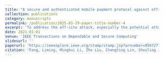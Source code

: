 ```yaml
---
title: "A secure and authenticated mobile payment protocol against off-site attack strategy"
collection: publications
category: manuscripts
permalink: /publication/2025-03-19-paper-title-number-4
excerpt: 'To address the off-site attack, especially the potential attackers who may be malicious merchants, we also propose SALP, a secure and authenticated payment protocol, using time and position as necessary conditions for the payment confirmation. Furthermore, we leverage identity-based signature (IBS) to prevent altering the information and reduce the overhead of the third-party authentication. We conduct case studies to demonstrate that the SALP can effectively prevent the off-site payment attack without a trusted hardware environment. In particular, we finally argue that SALP does not bring additional system overhead without degrading the convenience of mobile payment.'
date: 2021-01-01
venue: 'IEEE Transactions on Dependable and Secure Computing'
slidesurl: ''
paperurl: 'https://ieeexplore.ieee.org/stamp/stamp.jsp?arnumber=9507277&casa_token=PRvWsNXbV54AAAAA:ZifrIcjZwo-NjbV3fTjLMGJakE7nRhyqPgfO0J0X0TuJBfa-1139a8JmKrNjdEIKAEzQVQwC&tag=1'
citation: 'Fang, Liming, Minghui Li, Zhe Liu, Changting Lin, Shouling Ji, Anni Zhou, Willy Susilo, and Chunpeng Ge. "A secure and authenticated mobile payment protocol against off-site attack strategy." IEEE Transactions on Dependable and Secure Computing 19, no. 5 (2021): 3564-3578.'
---
```


<!-- The contents above will be part of a list of publications, if the user clicks the link for the publication than the contents of section will be rendered as a full page, allowing you to provide more information about the paper for the reader. When publications are displayed as a single page, the contents of the above "citation" field will automatically be included below this section in a smaller font. -->